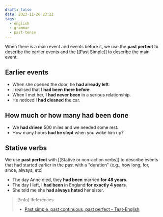 ```yaml
---
draft: false
date: 2023-11-26 23:22
tags:
  - english
  - grammar
  - past-tense
---
```


When there is a main event and events before it, we use the **past perfect** to describe the earlier events and the [[Past Simple]] to describe the main event.
## Earlier events
- When she opened the door, he **had already left**.  
- I realised that I **had been there before**. 
- When I met her, I **had never been** in a serious relationship.
- He noticed I **had cleaned** the car. 

## How much or how many had been done
- We **had driven** 500 miles and we needed some rest. 
- How many hours **had he slept** when you woke him up?

## Stative verbs
We use **past perfect** with [[Stative or non-action verbs]] to describe events that had started earlier in the past with a "duration" (e.g., how long, for, since, always, etc)
- The day Anne died, they **had been** married **for 48 years**. 
- The day I left, I **had been** in England **for exactly 4 years**.
- She told me she **had always hated** her sister. 

> [!info] References
> - [Past simple, past continuous, past perfect - Test-English](https://test-english.com/grammar-points/b1/past-simple-past-continuous-past-perfect/)
